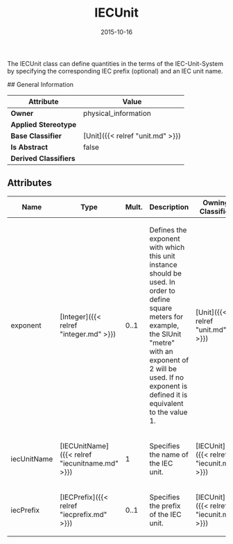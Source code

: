 ﻿---
title: IECUnit
toc: false
type: specs
date: "2015-10-16"
draft: false
specification: VEC
version: 1.1.2
documentType: "Recommendation"
elementType: Class
classes:
  - IECUnit
menu_name: vec-1.1.2
---
<p> The IECUnit class can define quantities in the terms of the IEC-Unit-System by specifying the corresponding IEC prefix (optional) and an IEC unit name.      </p>
## General Information

| Attribute               | Value |
|-------------------------|-------|
| **Owner**               | physical_information |
| **Applied Stereotype**  |   |
| **Base Classifier**     | [Unit]({{< relref "unit.md" >}})<br/>  |
| **Is Abstract**         | false |
| **Derived Classifiers** |   |

## Attributes
|  Name  |  Type  |  Mult.  |  Description  |  Owning Classifier  |
|--------|--------|---------|---------------|--------------|
|exponent | [Integer]({{< relref "integer.md" >}}) | 0..1 | <p> Defines the exponent with which this unit instance should be used. In order to define square meters for example, the SIUnit &quot;metre&quot; with an exponent of 2 will be used. If no exponent is defined it is equivalent to the value 1.      </p> | [Unit]({{< relref "unit.md" >}}) |
|iecUnitName | [IECUnitName]({{< relref "iecunitname.md" >}}) | 1 | <p> Specifies the name of the IEC unit.      </p> | [IECUnit]({{< relref "iecunit.md" >}}) |
|iecPrefix | [IECPrefix]({{< relref "iecprefix.md" >}}) | 0..1 | <p> Specifies the prefix of the IEC unit.      </p> | [IECUnit]({{< relref "iecunit.md" >}}) |

